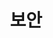 ---
title: 보안
linkTitle: 보안
description: "보안"
url: /common-component/user-security/
menu:
  depth:
    weight: 3
    parent: "common-component"
    identifier: "user-security"
---